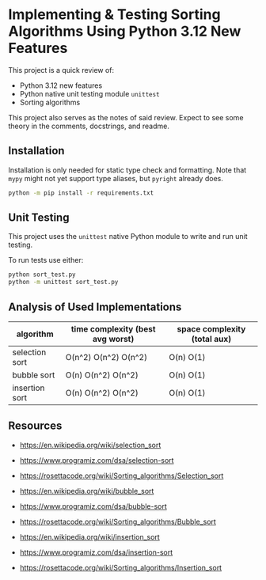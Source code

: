 # Implementing & Testing Sorting Algorithms Using Python 3.12 New Features

This project is a quick review of:
  * Python 3.12 new features
  * Python native unit testing module `unittest`
  * Sorting algorithms

This project also serves as the notes of said review. Expect to see some theory in the
comments, docstrings, and readme.

## Installation

Installation is only needed for static type check and formatting. Note that
`mypy` might not yet support type aliases, but `pyright` already does.

```bash
python -m pip install -r requirements.txt
```

## Unit Testing

This project uses the `unittest` native Python module to write and run unit testing.

To run tests use either:

```bash
python sort_test.py
python -m unittest sort_test.py
```

## Analysis of Used Implementations

| algorithm      | time complexity (best avg worst)| space complexity (total aux)|
| ---            | ---                             | ---                         |
| selection sort | O(n^2) O(n^2) O(n^2)            | O(n) O(1)                   |
| bubble sort    | O(n) O(n^2) O(n^2)              | O(n) O(1)                   |
| insertion sort | O(n) O(n^2) O(n^2)              | O(n) O(1)                   |

## Resources

  * https://en.wikipedia.org/wiki/selection_sort
  * https://www.programiz.com/dsa/selection-sort
  * https://rosettacode.org/wiki/Sorting_algorithms/Selection_sort

  * https://en.wikipedia.org/wiki/bubble_sort
  * https://www.programiz.com/dsa/bubble-sort
  * https://rosettacode.org/wiki/Sorting_algorithms/Bubble_sort

  * https://en.wikipedia.org/wiki/insertion_sort
  * https://www.programiz.com/dsa/insertion-sort
  * https://rosettacode.org/wiki/Sorting_algorithms/Insertion_sort
